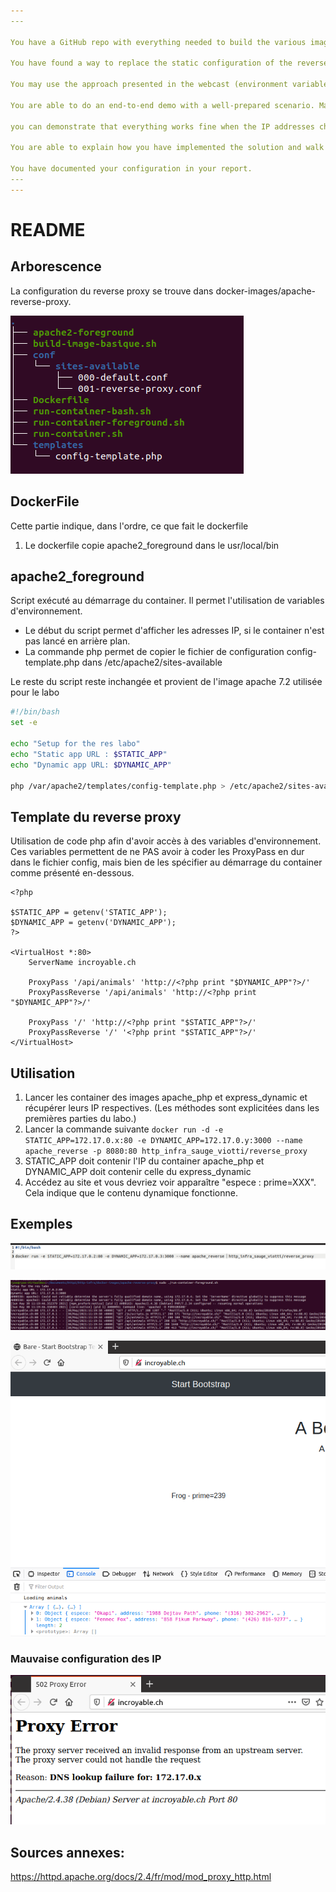 ```yaml
---
​---

You have a GitHub repo with everything needed to build the various images.

You have found a way to replace the static configuration of the reverse proxy (hard-coded IP adresses) with a dynamic configuration.

You may use the approach presented in the webcast (environment variables and PHP script executed when the reverse proxy container is started), or you may use another approach. The requirement is that you should not have to rebuild the reverse proxy Docker image when the IP addresses of the servers change.

You are able to do an end-to-end demo with a well-prepared scenario. Make sure that 

you can demonstrate that everything works fine when the IP addresses change!

You are able to explain how you have implemented the solution and walk us through the configuration and the code.

You have documented your configuration in your report.
​---
---
```




# README

## Arborescence

La configuration du reverse proxy se trouve dans docker-images/apache-reverse-proxy.

![arborescence](assets/arborescence.PNG)

## **DockerFile**

Cette partie indique, dans l'ordre, ce que fait le dockerfile

1) Le dockerfile copie apache2_foreground dans le usr/local/bin

## **apache2_foreground**
Script exécuté au démarrage du container. Il permet l'utilisation de variables d'environnement.

- Le début du script permet d'afficher les adresses IP, si le container n'est pas lancé en arrière plan.
- La commande php permet de copier le fichier de configuration config-template.php dans /etc/apache2/sites-available

Le reste du script reste inchangée et provient de l'image apache 7.2 utilisée pour le labo

```bash
#!/bin/bash
set -e

echo "Setup for the res labo"
echo "Static app URL : $STATIC_APP"
echo "Dynamic app URL: $DYNAMIC_APP"

php /var/apache2/templates/config-template.php > /etc/apache2/sites-available/001-reverse-proxy.conf

```

## **Template du reverse proxy**
Utilisation de code php afin d'avoir accès à des variables d'environnement. Ces variables permettent de ne PAS avoir à coder les ProxyPass en dur dans le fichier config, mais bien de les spécifier au démarrage du container comme présenté en-dessous.
```
<?php

$STATIC_APP = getenv('STATIC_APP');
$DYNAMIC_APP = getenv('DYNAMIC_APP');
?>

<VirtualHost *:80>
	ServerName incroyable.ch
	
	ProxyPass '/api/animals' 'http://<?php print "$DYNAMIC_APP"?>/'
	ProxyPassReverse '/api/animals' 'http://<?php print "$DYNAMIC_APP"?>/'
	
	ProxyPass '/' 'http://<?php print "$STATIC_APP"?>/'
	ProxyPassReverse '/' '<?php print "$STATIC_APP"?>/'
</VirtualHost>

```

## **Utilisation**
1) Lancer les container des images apache_php et express_dynamic et récupérer leurs IP respectives. (Les méthodes sont explicitées dans les premières parties du labo.)
2) Lancer la commande suivante ```docker run -d -e STATIC_APP=172.17.0.x:80 -e DYNAMIC_APP=172.17.0.y:3000 --name apache_reverse -p 8080:80 http_infra_sauge_viotti/reverse_proxy```
3) STATIC_APP doit contenir l'IP du container apache_php et DYNAMIC_APP doit contenir celle du express_dynamic
4) Accédez au site et vous devriez voir apparaître "espece : prime=XXX". Cela indique que le contenu dynamique fonctionne.

## Exemples

![exemples3](assets/exemples3.PNG)

![exemples2](assets/exemples2.PNG)

![exemples](assets/exemples.PNG)





### Mauvaise configuration des IP

![error_configuration](assets/error_configuration.PNG)

## Sources annexes:

https://httpd.apache.org/docs/2.4/fr/mod/mod_proxy_http.html

